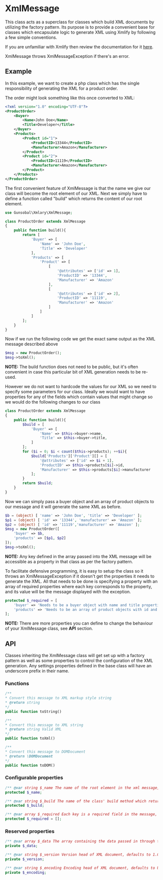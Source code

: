 # XmlMessage
This class acts as a superclass for classes which build XML documents by utilizing the factory pattern. Its purpose is to provide a convenient base for classes which encapsulate logic to generate XML using Xmlify by following a few simple conventions. 

If you are unfamiliar with Xmlify then review the documentation for it [here](xmlify.md).

XmlMessage throws XmlMessageException if there's an error.

## Example
In this example, we want to create a php class which has the single responsibility of generating the XML for a product order.

The order might look something like this once converted to XML:

```xml
<?xml version="1.0" encoding="UTF-8"?>
<ProductOrder>
    <Buyer>
        <Name>John Doe</Name>
        <Title>Developer</Title>
    </Buyer>
    <Products>
        <Product id="1">
            <ProductID>13344</ProductID>
            <Manufacturer>Amazon</Manufacturer>
        </Product>
        <Product id="2">
            <ProductID>11119</ProductID>
            <Manufacturer>Amazon</Manufacturer>
        </Product>
    </Products>
</ProductOrder>
```

The first convenient feature of XmlMessage is that the name we give our class will become the root element of our XML. Next we simply have to define a function called "build" which returns the content of our root element.

```php
use Gunsobal\Xmlary\XmlMessage;

class ProductOrder extends XmlMessage
{
    public function build(){
        return [
            'Buyer' => [
                'Name' => 'John Doe',
                'Title' => 'Developer'
            ],
            'Products' => [
                'Product' => [
                    [
                        '@attributes' => ['id' => 1],
                        'ProductID' => '13344',
                        'Manufacturer' => 'Amazon'
                    ],
                    [
                        '@attributes' => ['id' => 2],
                        'ProductID' => '11119',
                        'Manufacturer' => 'Amazon'
                    ]
                ]
            ]
        ];
    }
}
```

Now if we run the following code we get the exact same output as the XML message described above

```php
$msg = new ProductOrder();
$msg->toXml();
```

__NOTE:__ The build function does not need to be public, but it's often convenient in case this particular bit of XML generation needs to be re-used.

However we do not want to hardcode the values for our XML so we need to specify some parameters for our class. Ideally we would want to have properties for any of the fields which contain values that might change so we would do the following changes to our class

```php
class ProductOrder extends XmlMessage
{
    public function build(){
        $build = [
            'Buyer' => [
                'Name' => $this->buyer->name,
                'Title' => $this->buyer->title,
            ]
        ];
        for ($i = 0; $i < count($this->products); ++$i){
            $build['Products']['Product'][] = [
                '@attributes' => ['id' => $i + 1],
                'ProductID' => $this->products[$i]->id,
                'Manufacturer' => $this->products[$i]->manufacturer
            ];
        }
        return $build;
    }
}
```

Now we can simply pass a buyer object and an array of product objects to our message and it will generate the same XML as before.

```php
$b = (object) [ 'name' => 'John Doe', 'title' => 'Developer' ];
$p1 = (object) [ 'id' => '13344', 'manufacturer' => 'Amazon' ];
$p2 = (object) [ 'id' => '11119','manufacturer' => 'Amazon' ];
$msg = new ProductOrder([
    'buyer' => $b,
    'products' => [$p1, $p2]
]); 
$msg->toXml();
```

__NOTE:__ Any key defined in the array passed into the XML message will be accessible as a property in that class as per the factory pattern.

To facilitate defensive programming, it is easy to setup the class so it throws an XmlMessageException if it doesn't get the properties it needs to generate the XML. All that needs to be done is specifying a property with an array of required properties where each key corresponds to the property, and its value will be the message displayed with the exception.

```php
protected $_required = [
    'buyer' => 'Needs to be a buyer object with name and title properties',
    'products' => 'Needs to be an array of product objects with id and manufacturer properties'
];
```

__NOTE:__ There are more properties you can define to change the behaviour of your XmlMessage class, see __API__ section.

## API
Classes inheriting the XmlMessage class will get set up with a factory pattern as well as some properties to control the configuration of the XML generation. Any settings properties defined in the base class will have an underscore prefix in their name.

### Functions

```php
/**
* Convert this message to XML markup style string
* @return string
*/ 
public function toString()

/**
* Convert this message to XML string
* @return string Valid XML
*/ 
public function toXml()

/**
* Convert this message to DOMDocument
* @return \DOMDocument
*/
public function toDOM()
```

### Configurable properties
```php
/** @var string $_name The name of the root element in the xml message, defaults to class name **/
protected $_name;

/** @var string $_build The name of the class' build method which returns an array for xmlify, defaults to build **/
protected $_build;

/** @var array $_required Each key is a required field in the message, with its value being a custom error message **/
protected $_required = [];
```

### Reserved properties
```php
/** @var array $_data The array containing the data passed in through the constructor **/
private $_data;

/** @var string $_version Version head of XML document, defaults to 1.0 **/
private $_version;

/** @var string $_encoding Encoding head of XML document, defaults to UTF-8 **/
private $_encoding;
```